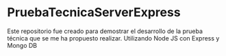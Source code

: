 # PruebaTecnicaServerExpress
Este repositorio fue creado para demostrar el desarrollo de la prueba técnica que se me ha propuesto realizar. Utilizando Node JS con Express y Mongo DB
